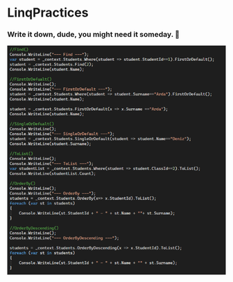 # LinqPractices
### Write it down, dude, you might need it someday. 😬
![Ekran Görüntüsü](./img/Ekran%20görüntüsü%202024-07-31%20011444.png)
